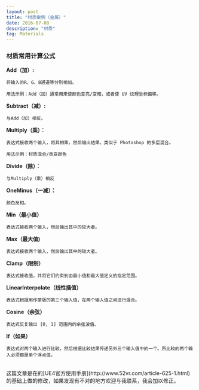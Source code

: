 ```yaml
---
layout: post
title: "材质案例（金属）"
date: 2016-07-08
description: "材质"
tag: Materials
---  
```

### 材质常用计算公式
**Add（加）:**
```
将输入的R、G、B通道等分别相加。

用法示例：Add（加）通常用来使颜色变亮/变暗，或者使 UV 纹理坐标偏移。
```
**Subtract（减）:**
```
与Add（加）相反。
```
**Multiply（乘）：**
```
表达式接收两个输入，将其相乘，然后输出结果。类似于 Photoshop 的多层混合。

用法示例：材质混合/改变颜色
```
**Divide（除）：**
```
与Multiply（乘）相反
```
**OneMinus（一减）：**
```
颜色反相。
```
**Min（最小值）**
```
表达式接收两个输入，然后输出其中的较大者。
```
**Max（最大值)**
```
表达式接收两个输入，然后输出其中的较大者。
```
**Clamp（限制）**
```
表达式接收值，并将它们约束到由最小值和最大值定义的指定范围。
```
**LinearInterpolate（线性插值）**
```
表达式根据用作蒙版的第三个输入值，在两个输入值之间进行混合。
```
**Cosine（余弦）**
```
表达式反复输出 [0, 1] 范围内的余弦波值。
```
**If（如果）**
```
表达式对两个输入进行比较，然后根据比较结果传递另外三个输入值中的一个。所比较的两个输入必须都是单个浮点值。
```





<br>
这篇文章是在的[UE4官方使用手册](http://www.52vr.com/article-625-1.html)的基础上做的修改，如果发现有不对的地方欢迎与我联系，我会加以修正。
